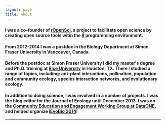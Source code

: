 ```yaml
---
layout: page
title: About
---
```


#### I was a co-founder of <a href="http://ropensci.org/" target="_blank">rOpenSci</a>, a project to facilitate open science by creating open source tools witin the <a href="http://cran.r-project.org/" target="_blank">R</a> programming environment.

#### From 2012-2014 I was a postdoc in the Biology Department at Simon Fraser University in Vancouver, Canada.

#### Before the postdoc at Simon Fraser University I did my master's degree and Ph.D. training at <a href="http://eeb.rice.edu/" target="_blank">Rice University</a> in Houston, TX.  There I studied a range of topics, including: ant-plant interactions, pollination, population and community ecology, species interaction networks, and evolutionary ecology.</p>

#### In addition to doing science, I was involved in a number of projects. I was the blog editor for the Journal of Ecology until December 2013. I was on the <a href="http://www.dataone.org/working_groups/community-education-and-engagement" target="_blank">Community Education and Engagement Working Group at DataONE</a>, and helped organize <a href="http://ievobio.org/">iEvoBio 2014</a>!

<hr>

<div>
<a alt="github" href="https://github.com/sckott" target="_blank"><i class="fa fa-github-alt fa-4x" aria-hidden="true"></i></a>

<a alt="linkedin" href="https://www.linkedin.com/in/scott-a-chamberlain/" target="_blank"><i class="fa fa-linkedin-square fa-4x"  aria-hidden="true"></i></a>
</div>
